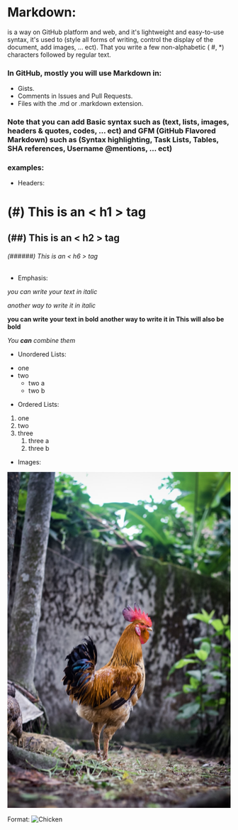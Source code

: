 # Markdown: 
is a way on GitHub platform and web, and it's lightweight and easy-to-use syntax, it's used to (style all forms of writing, control the display of the document, add images, ... ect). That you write a few non-alphabetic ( #, *) characters followed by regular text.
### In GitHub, mostly you will use Markdown in:
- Gists.
- Comments in Issues and Pull Requests.
- Files with the .md or .markdown extension.

### Note that you can add Basic syntax such as (text, lists, images, headers & quotes, codes, ... ect) and GFM (GitHub Flavored Markdown) such as (Syntax highlighting, Task Lists, Tables, SHA references, Username @mentions, ... ect)




###  examples:
- Headers:
# (#) This is an < h1 > tag
## (##) This is an < h2 > tag
###### (######) This is an < h6 > tag

- Emphasis:

*you can write your text in italic*

_another way to write it in italic_

**you can write your text in bold**
__another way to write it in This will also be bold__

_You **can** combine them_

- Unordered Lists:
* one
* two
  * two a  
  * two b
- Ordered Lists:
1. one 
1. two
1. three
   1. three a
   1. three b
- Images:


![chicken Photo](chicken.jpg)

Format: ![Chicken](https://images.unsplash.com/photo-1559628129-67cf63b72248?ixlib=rb-1.2.1&ixid=eyJhcHBfaWQiOjEyMDd9&w=1000&q=80)
